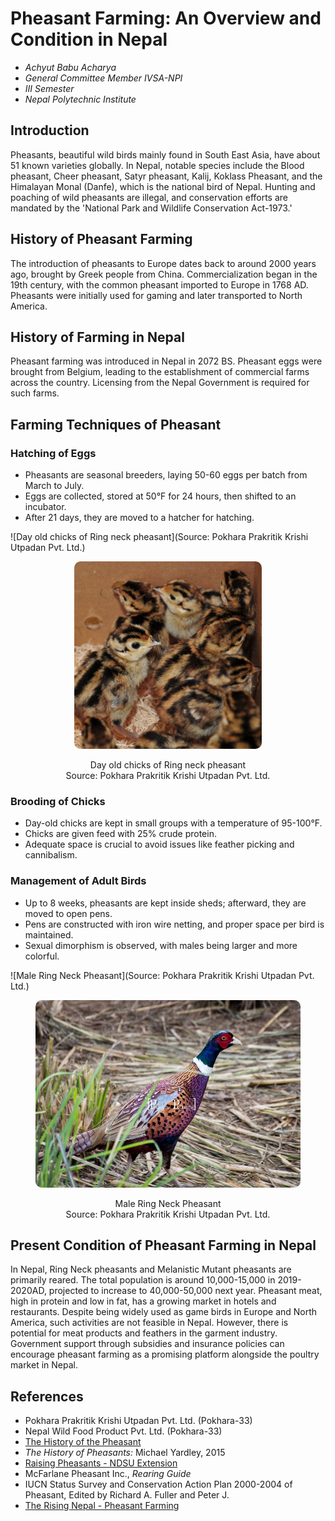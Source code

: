 # Pheasant Farming: An Overview and Condition in Nepal

- _Achyut Babu Acharya_
- _General Committee Member IVSA-NPI_
- _III Semester_
- _Nepal Polytechnic Institute_

## Introduction

Pheasants, beautiful wild birds mainly found in South East Asia, have about 51 known varieties globally. In Nepal, notable species include the Blood pheasant, Cheer pheasant, Satyr pheasant, Kalij, Koklass Pheasant, and the Himalayan Monal (Danfe), which is the national bird of Nepal. Hunting and poaching of wild pheasants are illegal, and conservation efforts are mandated by the 'National Park and Wildlife Conservation Act-1973.'

## History of Pheasant Farming

The introduction of pheasants to Europe dates back to around 2000 years ago, brought by Greek people from China. Commercialization began in the 19th century, with the common pheasant imported to Europe in 1768 AD. Pheasants were initially used for gaming and later transported to North America.

## History of Farming in Nepal

Pheasant farming was introduced in Nepal in 2072 BS. Pheasant eggs were brought from Belgium, leading to the establishment of commercial farms across the country. Licensing from the Nepal Government is required for such farms.

## Farming Techniques of Pheasant

### Hatching of Eggs

- Pheasants are seasonal breeders, laying 50-60 eggs per batch from March to July.
- Eggs are collected, stored at 50°F for 24 hours, then shifted to an incubator.
- After 21 days, they are moved to a hatcher for hatching.

![Day old chicks of Ring neck pheasant](Source: Pokhara Prakritik Krishi Utpadan Pvt. Ltd.)


<figure class="image">
    <img src="./img/chicks.png" alt="Day old chicks of Ring neck pheasant" 
    align="center" 
    style="
    height:300px;     
    border-radius:10px;             
    display: block;
    margin-left: auto;
    margin-right: auto;">
<br/>
  <figcaption style="text-align:center">Day old chicks of Ring neck pheasant</figcaption>
  <figcaption style="text-align:center">Source: Pokhara Prakritik Krishi Utpadan Pvt. Ltd.</figcaption>
</figure>

### Brooding of Chicks

- Day-old chicks are kept in small groups with a temperature of 95-100°F.
- Chicks are given feed with 25% crude protein.
- Adequate space is crucial to avoid issues like feather picking and cannibalism.

### Management of Adult Birds

- Up to 8 weeks, pheasants are kept inside sheds; afterward, they are moved to open pens.
- Pens are constructed with iron wire netting, and proper space per bird is maintained.
- Sexual dimorphism is observed, with males being larger and more colorful.

![Male Ring Neck Pheasant](Source: Pokhara Prakritik Krishi Utpadan Pvt. Ltd.)

<figure class="image">
    <img src="./img/adult.png" alt="Male Ring Neck Pheasant" 
    align="center" 
    style="
    height:300px;     
    border-radius:10px;             
    display: block;
    margin-left: auto;
    margin-right: auto;">
<br/>
  <figcaption style="text-align:center">Male Ring Neck Pheasant</figcaption>
  <figcaption style="text-align:center">Source: Pokhara Prakritik Krishi Utpadan Pvt. Ltd.</figcaption>
</figure>

## Present Condition of Pheasant Farming in Nepal

In Nepal, Ring Neck pheasants and Melanistic Mutant pheasants are primarily reared. The total population is around 10,000-15,000 in 2019-2020AD, projected to increase to 40,000-50,000 next year. Pheasant meat, high in protein and low in fat, has a growing market in hotels and restaurants. Despite being widely used as game birds in Europe and North America, such activities are not feasible in Nepal. However, there is potential for meat products and feathers in the garment industry. Government support through subsidies and insurance policies can encourage pheasant farming as a promising platform alongside the poultry market in Nepal.

## References

- Pokhara Prakritik Krishi Utpadan Pvt. Ltd. (Pokhara-33)
- Nepal Wild Food Product Pvt. Ltd. (Pokhara-33)
- [The History of the Pheasant](https://www.thefield.co.uk/shooting/the-history-of-the-pheasant-22364)
- _The History of Pheasants:_ Michael Yardley, 2015
- [Raising Pheasants - NDSU Extension](https://www.ag.ndsu.edu/publications/environment-natural-resources/raising-pheasants)
- McFarlane Pheasant Inc., _Rearing Guide_
- IUCN Status Survey and Conservation Action Plan 2000-2004 of Pheasant, Edited by Richard A. Fuller and Peter J.
- [The Rising Nepal - Pheasant Farming](https://therisingnepal.org.np/news/32384)
